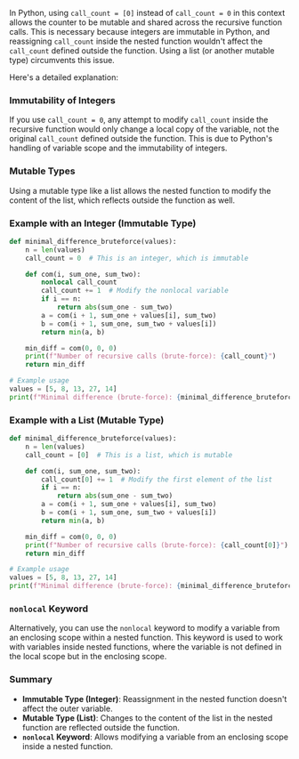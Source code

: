 In Python, using `call_count = [0]` instead of `call_count = 0` in this context allows the counter to be mutable and shared across the recursive function calls. This is necessary because integers are immutable in Python, and reassigning `call_count` inside the nested function wouldn't affect the `call_count` defined outside the function. Using a list (or another mutable type) circumvents this issue.

Here's a detailed explanation:

### Immutability of Integers
If you use `call_count = 0`, any attempt to modify `call_count` inside the recursive function would only change a local copy of the variable, not the original `call_count` defined outside the function. This is due to Python's handling of variable scope and the immutability of integers.

### Mutable Types
Using a mutable type like a list allows the nested function to modify the content of the list, which reflects outside the function as well.

### Example with an Integer (Immutable Type)

```python
def minimal_difference_bruteforce(values):
    n = len(values)
    call_count = 0  # This is an integer, which is immutable

    def com(i, sum_one, sum_two):
        nonlocal call_count
        call_count += 1  # Modify the nonlocal variable
        if i == n:
            return abs(sum_one - sum_two)
        a = com(i + 1, sum_one + values[i], sum_two)
        b = com(i + 1, sum_one, sum_two + values[i])
        return min(a, b)

    min_diff = com(0, 0, 0)
    print(f"Number of recursive calls (brute-force): {call_count}")
    return min_diff

# Example usage
values = [5, 8, 13, 27, 14]
print(f"Minimal difference (brute-force): {minimal_difference_bruteforce(values)}")
```

### Example with a List (Mutable Type)

```python
def minimal_difference_bruteforce(values):
    n = len(values)
    call_count = [0]  # This is a list, which is mutable

    def com(i, sum_one, sum_two):
        call_count[0] += 1  # Modify the first element of the list
        if i == n:
            return abs(sum_one - sum_two)
        a = com(i + 1, sum_one + values[i], sum_two)
        b = com(i + 1, sum_one, sum_two + values[i])
        return min(a, b)

    min_diff = com(0, 0, 0)
    print(f"Number of recursive calls (brute-force): {call_count[0]}")
    return min_diff

# Example usage
values = [5, 8, 13, 27, 14]
print(f"Minimal difference (brute-force): {minimal_difference_bruteforce(values)}")
```

### `nonlocal` Keyword
Alternatively, you can use the `nonlocal` keyword to modify a variable from an enclosing scope within a nested function. This keyword is used to work with variables inside nested functions, where the variable is not defined in the local scope but in the enclosing scope.

### Summary
- **Immutable Type (Integer)**: Reassignment in the nested function doesn't affect the outer variable.
- **Mutable Type (List)**: Changes to the content of the list in the nested function are reflected outside the function.
- **`nonlocal` Keyword**: Allows modifying a variable from an enclosing scope inside a nested function.
